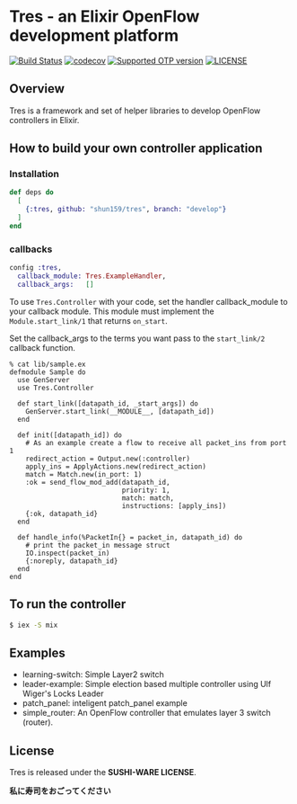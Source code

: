 # Tres - an Elixir OpenFlow development platform

[![Build Status](https://img.shields.io/travis/shun159/tres.svg?style=flat-square)](https://travis-ci.org/shun159/tres) 
[![codecov](https://img.shields.io/codecov/c/github/shun159/tres/develop.svg?style=flat-square)](https://codecov.io/gh/shun159/tres) 
[![Supported OTP version](https://img.shields.io/badge/erlang-22.x-blue.svg?style=flat-square)](http://erlang.org/) 
[![LICENSE](https://img.shields.io/badge/license-SUSHI--WARE%F0%9F%8D%A3-blue.svg?style=flat-square)](https://github.com/MakeNowJust/sushi-ware)

## Overview

Tres is a framework and set of helper libraries to develop OpenFlow controllers in Elixir.

## How to build your own controller application

### Installation

```elixir
def deps do
  [
    {:tres, github: "shun159/tres", branch: "develop"}
  ]
end
```

### callbacks
 
```elixir
config :tres,
  callback_module: Tres.ExampleHandler,
  callback_args:   []
```

To use `Tres.Controller` with your code, set the handler callback_module to your callback module.
This module must implement the `Module.start_link/1` that returns `on_start`.

Set the callback_args to the terms you want pass to the `start_link/2` callback function.

```
% cat lib/sample.ex
defmodule Sample do
  use GenServer
  use Tres.Controller

  def start_link([datapath_id, _start_args]) do
    GenServer.start_link(__MODULE__, [datapath_id])
  end
  
  def init([datapath_id]) do
    # As an example create a flow to receive all packet_ins from port 1
    redirect_action = Output.new(:controller)
    apply_ins = ApplyActions.new(redirect_action)
    match = Match.new(in_port: 1)
    :ok = send_flow_mod_add(datapath_id, 
                            priority: 1,
                            match: match,
                            instructions: [apply_ins])
    {:ok, datapath_id}
  end
  
  def handle_info(%PacketIn{} = packet_in, datapath_id) do
    # print the packet_in message struct
    IO.inspect(packet_in)
    {:noreply, datapath_id}
  end
end
```

## To run the controller

```bash
$ iex -S mix
```

## Examples

- learning-switch: Simple Layer2 switch
- leader-example: Simple election based multiple controller using Ulf Wiger's Locks Leader
- patch\_panel: inteligent patch\_panel example
- simple\_router: An OpenFlow controller that emulates layer 3 switch (router).

License
-------
Tres is released under the __SUSHI-WARE LICENSE__.

__私に寿司をおごってください__

